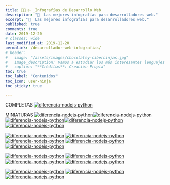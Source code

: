 ```yaml
---
title: 👨‍💻 ▷ _Infografías de Desarrollo Web
description: "📌  Las mejores infografías para desarrolladores web."
excerpt: "📌  Las mejores infografías para desarrolladores web."
published: true
comments: true
date: 2019-12-20
# classes: wide
last_modified_at: 2019-12-20
permalink: /desarrollador-web-infografias/
# header:
#   image: "/assets/images/chocolatey-ciberninjas.jpg"
#   image_description: Vamos a estudiar los más interesantes lenguajes de programación y frameworks de 2019
#   caption: "**Créditos**: Creación Propia"
toc: true
toc_label: "Contenidos"
toc_icon: user-ninja
toc_sticky: true

---
```


COMPLETAS
<a href="https://ibb.co/gjzTJ87"><img src="https://i.ibb.co/h7DWVNM/diferencia-nodejs-python.png" alt="diferencia-nodejs-python" border="0"></a>

MINIATURAS
<a href="https://ibb.co/gjzTJ87"><img src="https://i.ibb.co/gjzTJ87/diferencia-nodejs-python.png" alt="diferencia-nodejs-python" border="0"></a><a href="https://ibb.co/gjzTJ87"><img src="https://i.ibb.co/gjzTJ87/diferencia-nodejs-python.png" alt="diferencia-nodejs-python" border="0"></a><a href="https://ibb.co/gjzTJ87"><img src="https://i.ibb.co/gjzTJ87/diferencia-nodejs-python.png" alt="diferencia-nodejs-python" border="0"></a><a href="https://ibb.co/gjzTJ87"><img src="https://i.ibb.co/gjzTJ87/diferencia-nodejs-python.png" alt="diferencia-nodejs-python" border="0"></a><a href="https://ibb.co/gjzTJ87"><img src="https://i.ibb.co/gjzTJ87/diferencia-nodejs-python.png" alt="diferencia-nodejs-python" border="0"></a>

<a href="https://ibb.co/gjzTJ87"><img src="https://i.ibb.co/gjzTJ87/diferencia-nodejs-python.png" alt="diferencia-nodejs-python" border="0"></a> <a href="https://ibb.co/gjzTJ87"><img src="https://i.ibb.co/gjzTJ87/diferencia-nodejs-python.png" alt="diferencia-nodejs-python" border="0"></a> <a href="https://ibb.co/gjzTJ87"><img src="https://i.ibb.co/gjzTJ87/diferencia-nodejs-python.png" alt="diferencia-nodejs-python" border="0"></a> <a href="https://ibb.co/gjzTJ87"><img src="https://i.ibb.co/gjzTJ87/diferencia-nodejs-python.png" alt="diferencia-nodejs-python" border="0"></a> <a href="https://ibb.co/gjzTJ87"><img src="https://i.ibb.co/gjzTJ87/diferencia-nodejs-python.png" alt="diferencia-nodejs-python" border="0"></a>

<a href="https://ibb.co/gjzTJ87"><img src="https://i.ibb.co/gjzTJ87/diferencia-nodejs-python.png" alt="diferencia-nodejs-python" border="0"></a> <a href="https://ibb.co/gjzTJ87"><img src="https://i.ibb.co/gjzTJ87/diferencia-nodejs-python.png" alt="diferencia-nodejs-python" border="0"></a> <a href="https://ibb.co/gjzTJ87"><img src="https://i.ibb.co/gjzTJ87/diferencia-nodejs-python.png" alt="diferencia-nodejs-python" border="0"></a> <a href="https://ibb.co/gjzTJ87"><img src="https://i.ibb.co/gjzTJ87/diferencia-nodejs-python.png" alt="diferencia-nodejs-python" border="0"></a>

<a href="https://ibb.co/gjzTJ87"><img src="https://i.ibb.co/gjzTJ87/diferencia-nodejs-python.png" alt="diferencia-nodejs-python" border="0"></a> <a href="https://ibb.co/gjzTJ87"><img src="https://i.ibb.co/gjzTJ87/diferencia-nodejs-python.png" alt="diferencia-nodejs-python" border="0"></a> <a href="https://ibb.co/gjzTJ87"><img src="https://i.ibb.co/gjzTJ87/diferencia-nodejs-python.png" alt="diferencia-nodejs-python" border="0"></a>
